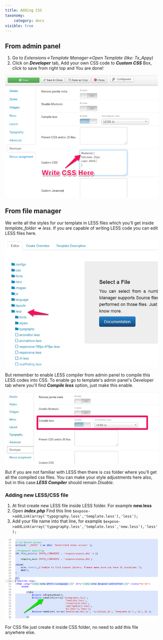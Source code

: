 ```yaml
---
title: Adding CSS
taxonomy:
    category: docs
visible: true
---
```


## From admin panel

1. Go to *Extensions->Template Manager->Open Template (like: Tx_Appy)*
1. Click on *__Developer__* tab, Add your own CSS code to *__Custom CSS__* Box, click to save from right top and You are done!

![Custom CSS box](custom-css1.png)

## From file manager
We write all the styles for our template in LESS files which you'll get inside *template_folder => less*. If you are capable of writing LESS code you can edit LESS files here.

![LESS files](less-usage1.jpg)

But remember to enable LESS compiler from admin panel to compile this LESS codes into CSS. To enable go to template's admin panel's Developer tab where you'll find *__Compile less__* option, just make this enable.

![LESS compiler](less-usage2.jpg)

But if you are not familiar with LESS then there is css folder where you'll get all the compiled css files. You can make your style adjustments here also, but in this case *__LESS Compiler__* should remain *Disable*.

### Adding new LESS/CSS file

1. At first create new LESS file inside LESS folder. For example __new.less__
1. Open *__index.php__* Find this line ```$expose->addLink(array('typography.less','template.less'),'less');```
1. Add your file name into that line, for example ```$expose->addLink(array('typography.less','template.less','new.less'),'less');```

![Adding New Less file](custom-css2.png)

For CSS file just create it inside CSS folder, no need to add this file anywhere else.